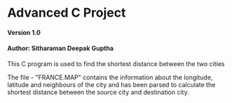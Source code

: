 # Advanced C Project

#### Version 1.0

#### Author: Sitharaman Deepak Guptha

This C program is used to find the shortest distance between the two cities

The file - "FRANCE.MAP" contains the information about the longitude, latitude and neighbours of the city and has been parsed to calculate the shortest distance between the source city and destination city. 